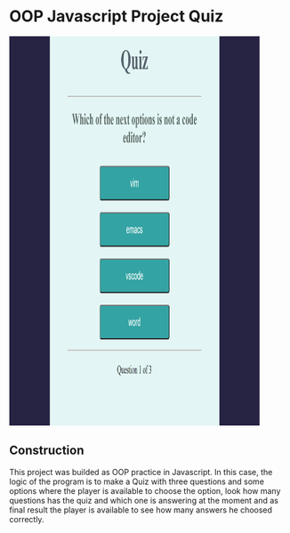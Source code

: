 # OOP Javascript Project Quiz

<img src="./images/oop-javascript_project.png" width=450; height=700; alt="javascript-image">

## Construction
This project was builded as OOP practice in Javascript. In this case, the logic of the program is to make a Quiz with three questions and some options where the player is available to choose the option, look how many questions has the quiz and which one is answering at the moment and as final result the player is available to see how many answers he choosed correctly.
